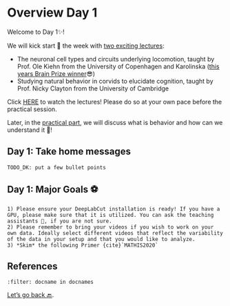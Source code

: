 # Overview Day 1

Welcome to Day 1✨!

We will kick start 🚀 the week with [two exciting lectures](Day1_Lectures.md):
- The neuronal cell types and circuits underlying locomotion, taught by Prof. Ole Kiehn from the University of Copenhagen and Karolinska ([this years Brain Prize winner](https://lundbeckfonden.com/en/the-brain-prize)😎)
- Studying natural behavior in corvids to elucidate cognition, taught by
Prof. Nicky Clayton from the University of Cambridge  


Click [HERE](Day1_Lectures.md) to watch the lectures! Please do so at your own pace before the practical session.

Later, in the [practical part](Day1_Practicals.md), we will discuss what is behavior and how can we understand it 🤔!

## Day 1: Take home messages

```{Tip}
TODO_DK: put a few bullet points
```

## Day 1: Major Goals ⚽️

```{important}
1) Please ensure your DeepLabCut installation is ready! If you have a GPU, please make sure that it is utilized. You can ask the teaching assistants 📢, if you are not sure.
2) Please remember to bring your videos if you wish to work on your own data. Ideally select different videos that reflect the variability of the data in your setup and that you would like to analyze.
3) *Skim* the following Primer {cite}`MATHIS2020`
```

## References

```{bibliography}
:filter: docname in docnames
```

[Let’s go back 🔙](../README.md).
